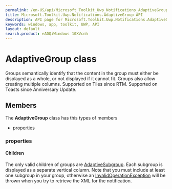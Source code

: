 ```yaml
---
permalink: /en-US/api/Microsoft_Toolkit_Uwp_Notifications_AdaptiveGroup.htm
title: Microsoft.Toolkit.Uwp.Notifications.AdaptiveGroup API 
description: API page for Microsoft.Toolkit.Uwp.Notifications.AdaptiveGroup
keywords: windows, app, toolkit, UWP, API
layout: default
search.product: eADQiWindows 10XVcnh
---
```



# AdaptiveGroup class

Groups semantically identify that the content in the group must either be displayed as a whole, or not displayed if it cannot fit. Groups also allow creating multiple columns. Supported on Tiles since RTM. Supported on Toasts since Anniversary Update.

## Members

The **AdaptiveGroup** class has this types of members

* [properties](#properties)

### properties

#### Children

The only valid children of groups are [AdaptiveSubgroup](Microsoft_Toolkit_Uwp_Notifications_AdaptiveSubgroup.htm). Each subgroup is displayed as a separate vertical column. Note that you must include at least one subgroup in your group, otherwise an [InvalidOperationException](https://msdn.microsoft.com/library/windows/apps/System.InvalidOperationException) will be thrown when you try to retrieve the XML for the notification.
